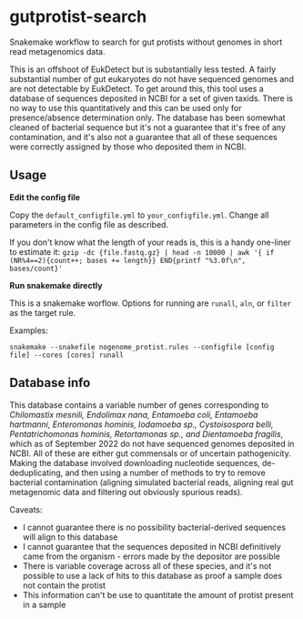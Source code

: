 # gutprotist-search
Snakemake workflow to search for gut protists without genomes in short read metagenomics data.

This is an offshoot of EukDetect but is substantially less tested. A fairly substantial number of gut eukaryotes do not have sequenced genomes and are not detectable by EukDetect. To get around this, this tool uses a database of sequences deposited in NCBI for a set of given taxids. There is no way to use this quantitatively and this can be used only for presence/absence determination only. The database has been somewhat cleaned of bacterial sequence but it's not a guarantee that it's free of any contamination, and it's also not a guarantee that all of these sequences were correctly assigned by those who deposited them in NCBI.

## Usage

**Edit the config file**

Copy the `default_configfile.yml` to `your_configfile.yml`. Change all parameters in the config file as described.

If you don't know what the length of your reads is, this is a handy one-liner to estimate it: `gzip -dc {file.fastq.gz} | head -n 10000 | awk '{ if (NR%4==2){count++; bases += length}} END{printf "%3.0f\n", bases/count}'`

**Run snakemake directly**

This is a snakemake worflow. Options for running are `runall`, `aln`, or `filter` as the target rule.

Examples:
```
snakemake --snakefile nogenome_protist.rules --configfile [config file] --cores [cores] runall
```

## Database info

This database contains a variable number of genes corresponding to <i> Chilomastix mesnili, Endolimax nana, Entamoeba coli, Entamoeba hartmanni, Enteromonas hominis, Iodamoeba sp., Cystoisospora belli, Pentatrichomonas hominis, Retortamonas sp., and Dientamoeba fragilis</i>, which as of September 2022 do not have sequenced genomes deposited in NCBI. All of these are either gut commensals or of uncertain pathogenicity. Making the database involved downloading nucleotide sequences, de-deduplicating, and then using a number of methods to try to remove bacterial contamination (aligning simulated bacterial reads, aligning real gut metagenomic data and filtering out obviously spurious reads).

Caveats:
- I cannot guarantee there is no possibility bacterial-derived sequences will align to this database
- I cannot guarantee that the sequences deposited in NCBI definitively came from the organism - errors made by the depositor are possible
- There is variable coverage across all of these species, and it's not possible to use a lack of hits to this database as proof a sample does not contain the protist
- This information can't be use to quantitate the amount of protist present in a sample
